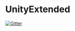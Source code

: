 # UnityExtended

[![Gitter](https://badges.gitter.im/UnityExtended/community.svg)](https://gitter.im/UnityExtended/community?utm_source=badge&utm_medium=badge&utm_campaign=pr-badge&utm_content=badge)